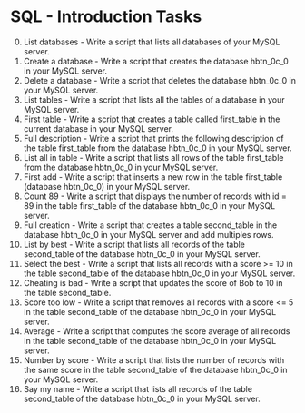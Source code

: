 # SQL - Introduction Tasks
0. List databases - Write a script that lists all databases of your MySQL server.
1. Create a database - Write a script that creates the database hbtn_0c_0 in your MySQL server.
2. Delete a database - Write a script that deletes the database hbtn_0c_0 in your MySQL server.
3. List tables - Write a script that lists all the tables of a database in your MySQL server.
4. First table - Write a script that creates a table called first_table in the current database in your MySQL server.
5. Full description - Write a script that prints the following description of the table first_table from the database hbtn_0c_0 in your MySQL server.
6. List all in table - Write a script that lists all rows of the table first_table from the database hbtn_0c_0 in your MySQL server.
7. First add - Write a script that inserts a new row in the table first_table (database hbtn_0c_0) in your MySQL server.
8. Count 89 - Write a script that displays the number of records with id = 89 in the table first_table of the database hbtn_0c_0 in your MySQL server.
9. Full creation - Write a script that creates a table second_table in the database hbtn_0c_0 in your MySQL server and add multiples rows.
10. List by best - Write a script that lists all records of the table second_table of the database hbtn_0c_0 in your MySQL server.
11. Select the best - Write a script that lists all records with a score >= 10 in the table second_table of the database hbtn_0c_0 in your MySQL server.
12. Cheating is bad - Write a script that updates the score of Bob to 10 in the table second_table.
13. Score too low - Write a script that removes all records with a score <= 5 in the table second_table of the database hbtn_0c_0 in your MySQL server.
14. Average - Write a script that computes the score average of all records in the table second_table of the database hbtn_0c_0 in your MySQL server.
15. Number by score - Write a script that lists the number of records with the same score in the table second_table of the database hbtn_0c_0 in your MySQL server.
16. Say my name - Write a script that lists all records of the table second_table of the database hbtn_0c_0 in your MySQL server.
